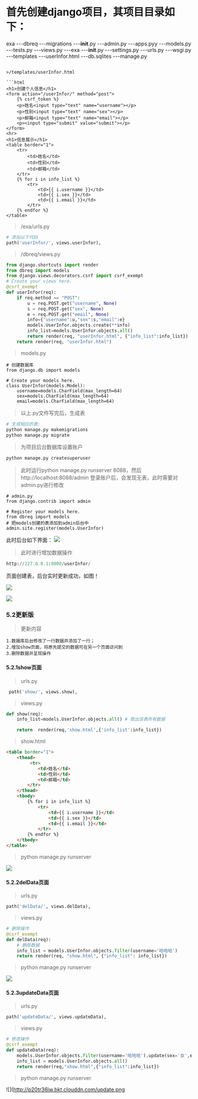 # 首先创建django项目，其项目目录如下：
exa
  ---dbreq
    ---migrations
      ---__init__.py
    ---admin.py
	---apps.pyy
    ---models.py
    ---tests.py
    ---views.py
  ---exa
    ---__init__.py
    ---settings.py
    ---urls.py
    ---wsgi.py
  ---templates
    ---userInfor.html
  ---db.sqlites
  ---manage.py
```

>/templates/userInfor.html

```html
<h1>创建个人信息</h1>
<form action="/userInfor/" method="post">
    {% csrf_token %}
    <p>姓名<input type="text" name="username"></p>
    <p>性别<input type="text" name="sex"></p>
    <p>邮箱<input type="text" name="email"></p>
    <p><input type="submit" value="submit"></p>
</form>
<hr>
<h1>信息展示</h1>
<table border="1">
    <tr>
        <td>姓名</td>
        <td>性别</td>
        <td>邮箱</td>
    </tr>
    {% for i in info_list %}
        <tr>
            <td>{{ i.username }}</td>
            <td>{{ i.sex }}</td>
            <td>{{ i.email }}</td>
        </tr>
    {% endfor %}
</table>
```
>/exa/urls.py

```python
# 添加以下代码
path('userInfor/', views.userInfor),
```

>/dbreq/views.py
```python
from django.shortcuts import render
from dbreq import models
from django.views.decorators.csrf import csrf_exempt
# Create your views here.
@csrf_exempt
def userInfor(req):
    if req.method == "POST":
        u = req.POST.get("username", None)
        s = req.POST.get("sex", None)
        e = req.POST.get("email", None)
        info={"username":u,"sex":s,"email":e}
        models.UserInfor.objects.create(**info)
        info_list=models.UserInfor.objects.all()
        return render(req, "userInfor.html", {"info_list":info_list})
    return render(req, "userInfor.html")

```
>models.py

```
# 创建数据库
from django.db import models

# Create your models here.
class UserInfor(models.Model):
    username=models.CharField(max_length=64)
    sex=models.CharField(max_length=64)
    email=models.CharField(max_length=64)

```

>以上.py文件写完后，生成表
```python
# 生成相应的表:
python manage.py makemigrations
python manage.py migrate
```
>为项目后台数据库设置账户
```python
python manage.py createsuperuser
```

>此时运行python manage.py runserver 8088，然后http://localhost:8088/admin 登录账户后，会发现无表，此时需要对admin.py进行修改
```
# admin.py
from django.contrib import admin

# Register your models here.
from dbreq import models
# 把models创建的表添加到admin后台中
admin.site.register(models.UserInfor)
```
此时后台如下界面：
![](http://p20tr36iw.bkt.clouddn.com/sqli3.png)
>此时进行增加数据操作

```python
http://127.0.0.1:8000/userInfor/
```
页面创建表，后台实时更新成功，如图！

![](http://p20tr36iw.bkt.clouddn.com/sqli1.png)

![](http://p20tr36iw.bkt.clouddn.com/sqli2.png)

### 5.2更新版

>更新内容
```
1.数据库后台修改了一行数据并添加了一行；
2.增加show页面，将原先提交的数据可在另一个页面访问到
3.删除数据并呈现操作

```
#### 5.2.1show页面
>urls.py
```python
 path('show/', views.show),
```

>views.py
```python
def show(req):
    info_list=models.UserInfor.objects.all() # 取出该表所有数据

    return  render(req,'show.html',{'info_list':info_list})
```


>show.html

```html
<table border="1">
    <thead>
         <tr>
            <td>姓名</td>
            <td>性别</td>
            <td>邮箱</td>
        </tr>
    </thead>
    <tbody>
        {% for i in info_list %}
            <tr>
                <td>{{ i.username }}</td>
                <td>{{ i.sex }}</td>
                <td>{{ i.email }}</td>
            </tr>
        {% endfor %}
    </tbody>
</table>

```
>python manage.py runserver

![](http://p20tr36iw.bkt.clouddn.com/show.png)

#### 5.2.2delData页面

>urls.py

```python
path('delData/', views.delData),
```
>views.py

```python
# 删除操作
@csrf_exempt
def delData(req):
    # 删除数据
    info_list = models.UserInfor.objects.filter(username='哈哈哈')
    return render(req, "show.html", {"info_list": info_list})

```


>python manage.py runserver


![](http://p20tr36iw.bkt.clouddn.com/del.png)

#### 5.2.3updateData页面

>urls.py

```python
path('updateData/', views.updateData),
```
>views.py

```python
# 修改操作
@csrf_exempt
def updateData(req):
    models.UserInfor.objects.filter(username='哈哈哈').update(sex='女',email='yixiugai@163.com')
    info_list = models.UserInfor.objects.all()
    return render(req,"show.html",{"info_list":info_list})

```

>python manage.py runserver

![](http://p20tr36iw.bkt.clouddn.com/update.png